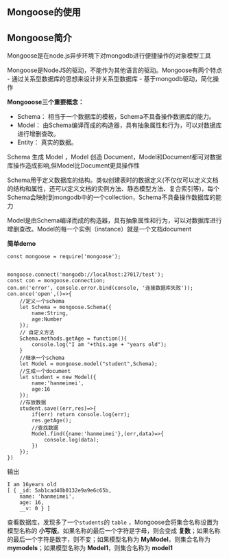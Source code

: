 ## Mongoose的使用

## Mongoose简介
Mongoose是在node.js异步环境下对mongodb进行便捷操作的对象模型工具

Mongoose是NodeJS的驱动，不能作为其他语言的驱动。Mongoose有两个特点
    - 通过关系型数据库的思想来设计非关系型数据库
    - 基于mongodb驱动，简化操作

**Mongooose三个重要概念：**
- Schema： 相当于一个数据库的模板，Schema不具备操作数据库的能力。
- Model： 由Schema编译而成的构造器，具有抽象属性和行为，可以对数据库进行增删查改。
- Entity： 真实的数据。

Schema 生成 Model ，Model 创造 Document，Model和Document都可对数据库操作造成影响,但Model比Document更具操作性

Schema用于定义数据库的结构。类似创建表时的数据定义(不仅仅可以定义文档的结构和属性，还可以定义文档的实例方法、静态模型方法、复合索引等)，每个Schema会映射到mongodb中的一个collection，Schema不具备操作数据库的能力

Model是由Schema编译而成的构造器，具有抽象属性和行为，可以对数据库进行增删查改。Model的每一个实例（instance）就是一个文档document


**简单demo**
```
const mongoose = require('mongoose');


mongoose.connect('mongodb://localhost:27017/test');
const con = mongoose.connection;
con.on('error', console.error.bind(console, '连接数据库失败'));
con.once('open',()=>{
    //定义一个schema
    let Schema = mongoose.Schema({
        name:String,
        age:Number
    });
    // 自定义方法
    Schema.methods.getAge = function(){
        console.log("I am "+this.age + "years old");
    }
    //继承一个schema
    let Model = mongoose.model("student",Schema);
    //生成一个document
    let student = new Model({
        name:'hanmeimei',
        age:16
    });
    //存放数据
    student.save((err,res)=>{
        if(err) return console.log(err);
        res.getAge();
        //查找数据
        Model.find({name:'hanmeimei'},(err,data)=>{
            console.log(data);
        })
    });
})
```

输出
```
I am 16years old
[ { _id: 5ab1cad40b0132e9a9e6c65b,
    name: 'hanmeimei',
    age: 16,
    __v: 0 } ]
```

查看数据库，发现多了一个`students`的 `table` ，Mongoose会将集合名称设置为模型名称的 **小写版**。如果名称的最后一个字符是字母，则会变成 **复数**；如果名称的最后一个字符是数字，则不变；如果模型名称为 **MyModel**，则集合名称为 **mymodels**；如果模型名称为 **Model1**，则集合名称为 **model1**
